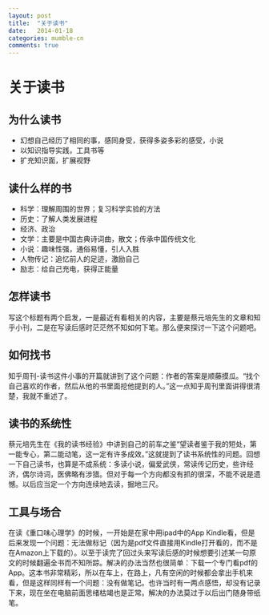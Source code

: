 ```yaml
---
layout: post
title:  "关于读书"
date:   2014-01-18
categories: mumble-cn
comments: true
---
```


# 关于读书

## 为什么读书
- 幻想自己经历了相同的事，感同身受，获得多姿多彩的感受，小说
- 以知识指导实践，工具书等
- 扩充知识面，扩展视野

## 读什么样的书
- 科学：理解周围的世界；复习科学实验的方法
- 历史：了解人类发展进程
- 经济、政治
- 文学：主要是中国古典诗词曲，散文；传承中国传统文化
- 小说：趣味性强，通俗易懂，引人入胜
- 人物传记：追忆前人的足迹，激励自己
- 励志：给自己充电，获得正能量

## 怎样读书
写这个标题有两个启发，一是最近有看相关的内容，主要是蔡元培先生的文章和知乎小刊，二是在写读后感时茫茫然不知如何下笔。那么便来探讨一下这个问题吧。

## 如何找书
知乎周刊-读书这件小事的开篇就讲到了这个问题：作者的答案是顺藤摸瓜。“找个自己喜欢的作者，然后从他的书里面挖他提到的人。”这一点知乎周刊里面讲得很清楚，我就不重述了。

## 读书的系统性
蔡元培先生在《我的读书经验》中讲到自己的前车之鉴“望读者鉴于我的短处，第一能专心，第二能动笔，这一定有许多成效。”这就提到了读书系统性的问题。回想一下自己读书，也算是不成系统：多读小说，偏爱武侠，常读传记历史，些许经济，偶尔诗词，医佛略有涉猎。但对于每一个方向都没有抓的很深，不能不说是遗憾。以后应当定一个方向连续地去读，掘地三尺。

## 工具与场合
在读《重口味心理学》的时候，一开始是在家中用ipad中的App Kindle看，但是后来发现一个问题：无法做标记（因为是pdf文件直接用Kindle打开看的，而不是在Amazon上下载的）。以至于读完了回过头来写读后感的时候想要引述某一句原文的时候翻遍全书而不知所踪。解决的办法当然也很简单：下载一个专门看pdf的App。这本书非常精彩，所以在车上，在路上，凡有空闲的时候都会拿出手机来看，但是这样同样有一个问题：没有做笔记。也许当时有一两点感悟，却没有记录下来，现在坐在电脑前面思绪枯竭也是正常。解决的办法莫过于以后出门随身带纸笔。
